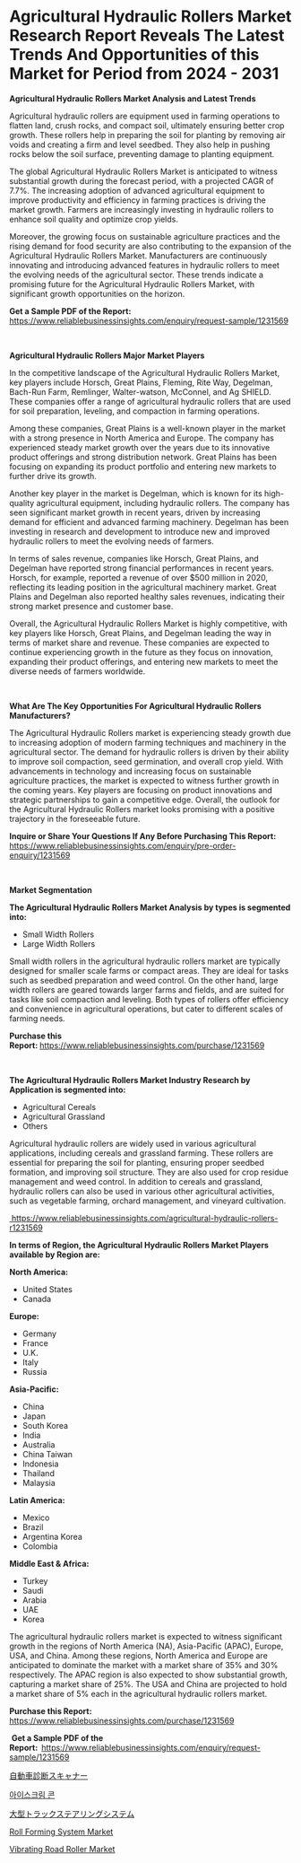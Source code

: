 <p><h1>Agricultural Hydraulic Rollers Market Research Report Reveals The Latest Trends And Opportunities of this Market for Period from 2024 - 2031</h1></p><p><strong>Agricultural Hydraulic Rollers Market Analysis and Latest Trends</strong></p>
<p><p>Agricultural hydraulic rollers are equipment used in farming operations to flatten land, crush rocks, and compact soil, ultimately ensuring better crop growth. These rollers help in preparing the soil for planting by removing air voids and creating a firm and level seedbed. They also help in pushing rocks below the soil surface, preventing damage to planting equipment.</p><p>The global Agricultural Hydraulic Rollers Market is anticipated to witness substantial growth during the forecast period, with a projected CAGR of 7.7%. The increasing adoption of advanced agricultural equipment to improve productivity and efficiency in farming practices is driving the market growth. Farmers are increasingly investing in hydraulic rollers to enhance soil quality and optimize crop yields.</p><p>Moreover, the growing focus on sustainable agriculture practices and the rising demand for food security are also contributing to the expansion of the Agricultural Hydraulic Rollers Market. Manufacturers are continuously innovating and introducing advanced features in hydraulic rollers to meet the evolving needs of the agricultural sector. These trends indicate a promising future for the Agricultural Hydraulic Rollers Market, with significant growth opportunities on the horizon.</p></p>
<p><strong>Get a Sample PDF of the Report:&nbsp;</strong> <a href="https://www.reliablebusinessinsights.com/enquiry/request-sample/1231569">https://www.reliablebusinessinsights.com/enquiry/request-sample/1231569</a></p>
<p>&nbsp;</p>
<p><strong>Agricultural Hydraulic Rollers Major Market Players</strong></p>
<p><p>In the competitive landscape of the Agricultural Hydraulic Rollers Market, key players include Horsch, Great Plains, Fleming, Rite Way, Degelman, Bach-Run Farm, Remlinger, Walter-watson, McConnel, and Ag SHIELD. These companies offer a range of agricultural hydraulic rollers that are used for soil preparation, leveling, and compaction in farming operations.</p><p>Among these companies, Great Plains is a well-known player in the market with a strong presence in North America and Europe. The company has experienced steady market growth over the years due to its innovative product offerings and strong distribution network. Great Plains has been focusing on expanding its product portfolio and entering new markets to further drive its growth.</p><p>Another key player in the market is Degelman, which is known for its high-quality agricultural equipment, including hydraulic rollers. The company has seen significant market growth in recent years, driven by increasing demand for efficient and advanced farming machinery. Degelman has been investing in research and development to introduce new and improved hydraulic rollers to meet the evolving needs of farmers.</p><p>In terms of sales revenue, companies like Horsch, Great Plains, and Degelman have reported strong financial performances in recent years. Horsch, for example, reported a revenue of over $500 million in 2020, reflecting its leading position in the agricultural machinery market. Great Plains and Degelman also reported healthy sales revenues, indicating their strong market presence and customer base.</p><p>Overall, the Agricultural Hydraulic Rollers Market is highly competitive, with key players like Horsch, Great Plains, and Degelman leading the way in terms of market share and revenue. These companies are expected to continue experiencing growth in the future as they focus on innovation, expanding their product offerings, and entering new markets to meet the diverse needs of farmers worldwide.</p></p>
<p>&nbsp;</p>
<p><strong>What Are The Key Opportunities For Agricultural Hydraulic Rollers Manufacturers?</strong></p>
<p><p>The Agricultural Hydraulic Rollers market is experiencing steady growth due to increasing adoption of modern farming techniques and machinery in the agricultural sector. The demand for hydraulic rollers is driven by their ability to improve soil compaction, seed germination, and overall crop yield. With advancements in technology and increasing focus on sustainable agriculture practices, the market is expected to witness further growth in the coming years. Key players are focusing on product innovations and strategic partnerships to gain a competitive edge. Overall, the outlook for the Agricultural Hydraulic Rollers market looks promising with a positive trajectory in the foreseeable future.</p></p>
<p><strong>Inquire or Share Your Questions If Any Before Purchasing This Report:</strong> <a href="https://www.reliablebusinessinsights.com/enquiry/pre-order-enquiry/1231569">https://www.reliablebusinessinsights.com/enquiry/pre-order-enquiry/1231569</a></p>
<p>&nbsp;</p>
<p><strong>Market Segmentation</strong></p>
<p><strong>The Agricultural Hydraulic Rollers Market Analysis by types is segmented into:</strong></p>
<p><ul><li>Small Width Rollers</li><li>Large Width Rollers</li></ul></p>
<p><p>Small width rollers in the agricultural hydraulic rollers market are typically designed for smaller scale farms or compact areas. They are ideal for tasks such as seedbed preparation and weed control. On the other hand, large width rollers are geared towards larger farms and fields, and are suited for tasks like soil compaction and leveling. Both types of rollers offer efficiency and convenience in agricultural operations, but cater to different scales of farming needs.</p></p>
<p><strong>Purchase this Report:&nbsp;</strong><a href="https://www.reliablebusinessinsights.com/purchase/1231569">https://www.reliablebusinessinsights.com/purchase/1231569</a></p>
<p>&nbsp;</p>
<p><strong>The Agricultural Hydraulic Rollers Market Industry Research by Application is segmented into:</strong></p>
<p><ul><li>Agricultural Cereals</li><li>Agricultural Grassland</li><li>Others</li></ul></p>
<p><p>Agricultural hydraulic rollers are widely used in various agricultural applications, including cereals and grassland farming. These rollers are essential for preparing the soil for planting, ensuring proper seedbed formation, and improving soil structure. They are also used for crop residue management and weed control. In addition to cereals and grassland, hydraulic rollers can also be used in various other agricultural activities, such as vegetable farming, orchard management, and vineyard cultivation.</p></p>
<p><a href="https://www.reliablebusinessinsights.com/agricultural-hydraulic-rollers-r1231569">&nbsp;https://www.reliablebusinessinsights.com/agricultural-hydraulic-rollers-r1231569</a></p>
<p><strong>In terms of Region, the Agricultural Hydraulic Rollers Market Players available by Region are:</strong></p>
<p>
    <p> <strong> North America: </strong>
        <ul>
            <li>United States</li>
            <li>Canada</li>
        </ul>
        </p> 
    <p> <strong> Europe: </strong>
        <ul>
            <li>Germany</li>
            <li>France</li>
            <li>U.K.</li>
            <li>Italy</li>
            <li>Russia</li>
        </ul>
        </p> 
    <p> <strong> Asia-Pacific: </strong>
        <ul>
            <li>China</li>
            <li>Japan</li>
            <li>South Korea</li>
            <li>India</li>
            <li>Australia</li>
            <li>China Taiwan</li>
            <li>Indonesia</li>
            <li>Thailand</li>
            <li>Malaysia</li>
        </ul>
        </p> 
    <p> <strong> Latin America: </strong>
        <ul>
            <li>Mexico</li>
            <li>Brazil</li>
            <li>Argentina Korea</li>
            <li>Colombia</li>
        </ul>
        </p> 
    <p> <strong> Middle East & Africa: </strong>
        <ul>
            <li>Turkey</li>
            <li>Saudi</li>
            <li>Arabia</li>
            <li>UAE</li>
            <li>Korea</li>
        </ul>
    </p>
    </p>
<p><p>The agricultural hydraulic rollers market is expected to witness significant growth in the regions of North America (NA), Asia-Pacific (APAC), Europe, USA, and China. Among these regions, North America and Europe are anticipated to dominate the market with a market share of 35% and 30% respectively. The APAC region is also expected to show substantial growth, capturing a market share of 25%. The USA and China are projected to hold a market share of 5% each in the agricultural hydraulic rollers market.</p></p>
<p><strong>Purchase this Report: </strong><a href="https://www.reliablebusinessinsights.com/purchase/1231569">https://www.reliablebusinessinsights.com/purchase/1231569</a></p>
<p>&nbsp;<strong>Get a Sample PDF of the Report:&nbsp;&nbsp;</strong><a href="https://www.reliablebusinessinsights.com/enquiry/request-sample/1231569">https://www.reliablebusinessinsights.com/enquiry/request-sample/1231569</a></p>
<p><strong></strong></p>
<p><p><a href="https://github.com/qwpelcjko9242629/Market-Research-Report-List-2/blob/main/9621325162676.md">自動車診断スキャナー</a></p><p><a href="https://github.com/EthaWolf/Market-Research-Report-List-1/blob/main/4032198175129.md">아이스크림 콘</a></p><p><a href="https://github.com/gfggqjbfys368009/Market-Research-Report-List-2/blob/main/2971618162677.md">大型トラックステアリングシステム</a></p><p><a href="https://issuu.com/reportprime-2/docs/roll-forming-system-market-size-2030.pptx">Roll Forming System Market</a></p><p><a href="https://github.com/DeonteStanton2023/Market-Research-Report-List-1/blob/main/vibrating-road-roller-market.md">Vibrating Road Roller Market</a></p></p>